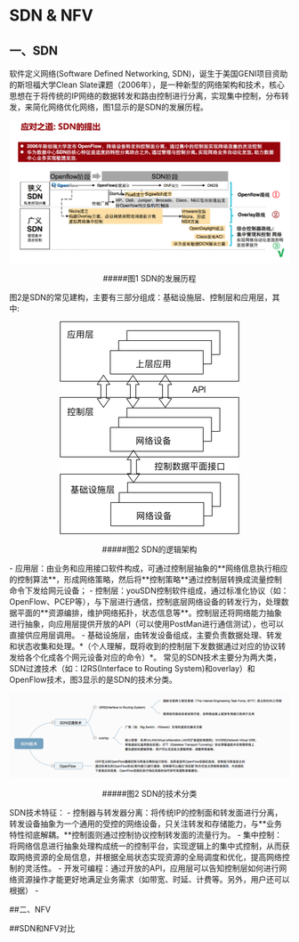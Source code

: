 SDN & NFV
================
## 一、SDN
软件定义网络(Software Defined Networking, SDN)，诞生于美国GENI项目资助的斯坦福大学Clean Slate课题（2006年），是一种新型的网络架构和技术，核心思想在于将传统的IP网络的数据转发和路由控制进行分离，实现集中控制，分布转发，来简化网络优化网络，图1显示的是SDN的发展历程。
<center>

![](./SDN路线.png) 

#####图1 SDN的发展历程
</center>
图2是SDN的常见建构，主要有三部分组成：基础设施层、控制层和应用层，其中:</br>
<center>

![](./SDN逻辑架构.png) 

#####图2 SDN的逻辑架构
</center>
-  应用层：由业务和应用接口软件构成，可通过控制层抽象的**网络信息执行相应的控制算法**，形成网络策略，然后将**控制策略**通过控制层转换成流量控制命令下发给网元设备；
-  控制层：youSDN控制软件组成，通过标准化协议（如：OpenFlow、PCEP等），与下层进行通信，控制底层网络设备的转发行为，处理数据平面的**资源编排，维护网络拓扑，状态信息等**。控制层还将网络能力抽象进行抽象，向应用层提供开放的API（可以使用PostMan进行通信测试），也可以直接供应用层调用。
-  基础设施层，由转发设备组成，主要负责数据处理、转发和状态收集和处理。*（个人理解，既将收到的控制层下发数据通过对应的协议转发给各个化成各个网元设备对应的命令）*。
常见的SDN技术主要分为两大类，SDN过渡技术（如：I2RS(Interface to Routing System)和overlay）和OpenFlow技术，图3显示的是SDN的技术分类。
<center>

![](./SDN技术.png) 

#####图2 SDN的技术分类
</center>
SDN技术特征：
-  控制器与转发器分离：将传统IP的控制面和转发面进行分离，转发设备抽象为一个通用的受控的网络设备，只关注转发和存储能力，与**业务特性彻底解耦。**控制面则通过控制协议控制转发面的流量行为。
-  集中控制：将网络信息进行抽象处理构成统一的控制平台，实现逻辑上的集中式控制，从而获取网络资源的全局信息，并根据全局状态实现资源的全局调度和优化，提高网络控制的灵活性。
-  开发可编程：通过开放的API，应用层可以告知控制层如何进行网络资源操作才能更好地满足业务需求（如带宽、时延、计费等。另外，用户还可以根据）
-  




##二、NFV

##SDN和NFV对比
